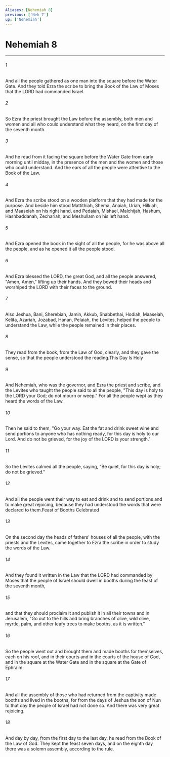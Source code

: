 ```yaml
---
Aliases: [Nehemiah 8]
previous: ['Neh 7']
up: ['Nehemiah']
---
```

# Nehemiah 8

***

 

###### 1 
And all the people gathered as one man into the square before the Water Gate. And they told Ezra the scribe to bring the Book of the Law of Moses that the LORD had commanded Israel. 
 

###### 2 
So Ezra the priest brought the Law before the assembly, both men and women and all who could understand what they heard, on the first day of the seventh month. 
 

###### 3 
And he read from it facing the square before the Water Gate from early morning until midday, in the presence of the men and the women and those who could understand. And the ears of all the people were attentive to the Book of the Law. 
 

###### 4 
And Ezra the scribe stood on a wooden platform that they had made for the purpose. And beside him stood Mattithiah, Shema, Anaiah, Uriah, Hilkiah, and Maaseiah on his right hand, and Pedaiah, Mishael, Malchijah, Hashum, Hashbaddanah, Zechariah, and Meshullam on his left hand. 
 

###### 5 
And Ezra opened the book in the sight of all the people, for he was above all the people, and as he opened it all the people stood. 
 

###### 6 
And Ezra blessed the LORD, the great God, and all the people answered, "Amen, Amen," lifting up their hands. And they bowed their heads and worshiped the LORD with their faces to the ground. 
 

###### 7 
Also Jeshua, Bani, Sherebiah, Jamin, Akkub, Shabbethai, Hodiah, Maaseiah, Kelita, Azariah, Jozabad, Hanan, Pelaiah, the Levites, helped the people to understand the Law, while the people remained in their places. 
 

###### 8 
They read from the book, from the Law of God, clearly, and they gave the sense, so that the people understood the reading.This Day Is Holy
 
 

###### 9 
And Nehemiah, who was the governor, and Ezra the priest and scribe, and the Levites who taught the people said to all the people, "This day is holy to the LORD your God; do not mourn or weep." For all the people wept as they heard the words of the Law. 
 

###### 10 
Then he said to them, "Go your way. Eat the fat and drink sweet wine and send portions to anyone who has nothing ready, for this day is holy to our Lord. And do not be grieved, for the joy of the LORD is your strength." 
 

###### 11 
So the Levites calmed all the people, saying, "Be quiet, for this day is holy; do not be grieved." 
 

###### 12 
And all the people went their way to eat and drink and to send portions and to make great rejoicing, because they had understood the words that were declared to them.Feast of Booths Celebrated
 
 

###### 13 
On the second day the heads of fathers' houses of all the people, with the priests and the Levites, came together to Ezra the scribe in order to study the words of the Law. 
 

###### 14 
And they found it written in the Law that the LORD had commanded by Moses that the people of Israel should dwell in booths during the feast of the seventh month, 
 

###### 15 
and that they should proclaim it and publish it in all their towns and in Jerusalem, "Go out to the hills and bring branches of olive, wild olive, myrtle, palm, and other leafy trees to make booths, as it is written." 
 

###### 16 
So the people went out and brought them and made booths for themselves, each on his roof, and in their courts and in the courts of the house of God, and in the square at the Water Gate and in the square at the Gate of Ephraim. 
 

###### 17 
And all the assembly of those who had returned from the captivity made booths and lived in the booths, for from the days of Jeshua the son of Nun to that day the people of Israel had not done so. And there was very great rejoicing. 
 

###### 18 
And day by day, from the first day to the last day, he read from the Book of the Law of God. They kept the feast seven days, and on the eighth day there was a solemn assembly, according to the rule.
 
